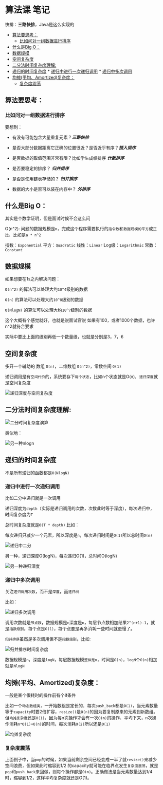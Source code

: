 # 算法课 笔记

快排：**三路快排**，Java是这么实现的


* [算法要思考：](#算法要思考)
	* [比如问对一组数据进行排序](#比如问对一组数据进行排序)
* [什么是Big O：](#什么是big-o)
* [数据规模](#数据规模)
* [空间复杂度](#空间复杂度)
* [二分法时间复杂度理解:](#二分法时间复杂度理解)
* [递归的时间复杂度](#递归的时间复杂度)
      * [递归中进行一次递归调用](#递归中进行一次递归调用)
      * [递归中多次调用](#递归中多次调用)
* [均摊(平均、Amortized)复杂度：](#均摊平均amortized复杂度)
     * [复杂度震荡](#复杂度震荡)

## 算法要思考：

### 比如问对一组数据进行排序

要想到：

* 有没有可能包含大量重复元素？***三路快排***

* 是否大部分数据距离它正确的位置很近？是否近乎有序？***插入排序***

* 是否数据的取值范围非常有限？比如学生成绩排序 ***计数排序***

* 是否要稳定的排序？ ***归并排序***

* 是否是使用链表存储的？ ***归并排序***

* 数据的大小是否可以装在内存中？ ***外排序***

## 什么是Big O：

其实是个数学证明，但是面试时候不会这么问

O(n^2): 问题的数据规模是`n`，完成这个程序需要执行的`指令数`和`数据规模的平方`成`正比`，比如是`a * n^2`

指数：`Exponential`	平方：`Quadratic`	线性：`Linear`	Log级：`Logarithmic`	常数：`Constant`

## 数据规模

如果想要在1s之内解决问题：

`O(n^2)` 的算法可以处理大约`10^4`级别的数据

`O(n)` 的算法可以处理大约`10^8`级别的数据

`O(NlogN)` 的算法可以处理大约`10^7`级别的数据



这个大概有个感觉就好，也就是说面试官说 如果有100，或者1000个数据，也许n^2就符合要求

实际中要比上面的级别再低一个数量级，也就是分别是3，7，6

## 空间复杂度

多开一个辅助的 数组 `O(n)`，二维数组 `O(n^2)`，常数空间 `O(1)`

递归调用是有`空间代价`的，系统要存下`每个状态`，比如n个状态就是O(n)，`递归深度`就是空间复杂度

![递归深度与空间复杂度](./image_resource/1-空间复杂度.png)

## 二分法时间复杂度理解:

![二分时间复杂度演算](./image_resource/2-二分时间复杂度演算.png)



类似地：

![另一种nlogn](./image_resource/3-另一种nlogn.png)

## 递归的时间复杂度

不是所有递归的函数都是`O(NlogN)`



### 递归中进行一次递归调用

比如二分中递归就是一次调用

递归深度为`depth`（实际是递归调用的次数，次数此时等于深度），每次递归中，时间复杂度为`T`

总时间复杂度就是`O(T * depth)`     比如：

每次递归只减少一个元素，所以深度是`n`，每次递归时间是`O(1)`所以总时间`O(n)`

![递归中二分](./image_resource/4-递归时间复杂度1.png)

另一种，递归深度O(logN)，每次递归O(1)，总时间O(logN)

![另一种递归深度](./image_resource/5-递归时间复杂度2.png)

### 递归中多次调用

关注`递归调用次数`，而不是`深度`，画`递归树`

比如：

![递归多次调用](./image_resource/6-递归多次调用时间复杂度.png)

调用次数就是`节点数`，数据规模是`n`深度是`n`，每层节点数相加结果`2^(n+1)-1`，就是`指数级别`，每个点是`O(1)`，每个点要是再多消耗一些时间就更慢了。 



`归并排序`虽然是多次调用但不是`指数级别`，比如:

![归并排序时间复杂度](./image_resource/7-递归-归并排序时间复杂度.png)

数据规模是`n`，深度是`logN`，每层数据规模`整体是n`，时间是`O(n)`，`logN`个`O(n)`相加就是`NlogN`



## 均摊(平均、Amortized)复杂度：

一般是某个很耗时的操作前有个if条件

比如一个`动态数组类`，一开始数组是定长的，每次`push_back`都是`O(1)`，当元素数量等于`capacity`时要2倍扩容，`resize()`是`O(n)`的因为要复制原来的元素到新数组。但`均摊复杂度`还是`O(1)`，因为每n次操作才会有一次`O(n)`的操作，平均下来，n次操作消耗`n*O(1)+O(n)`的时间，每次消耗`O(2)`所以还是`O(1)`

![均摊复杂度](./image_resource/8-均摊复杂度.png)

### 复杂度震荡

上面例子中，当`pop`的时候，如果当前剩余空间已经变成一半了就`resize()`来减少空间浪费，但如果此时缩容到1/2 的capacity就可能在临界点发生`复杂度震荡`，就是`pop`和`push_back`来回做，则每个操作都是`O(n)`。正确做法是当元素数量达到1/4时，缩容到1/2，这样平均复杂度就还是O(1)。